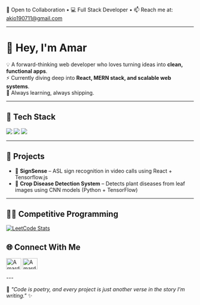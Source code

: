 <!-- Top Bar / Announcement Style -->
<div align="" style="left" background: #1e1e1e; color: #ffffff; padding: 10px; font-weight: bold; border-radius: 6px;">
  🚀 Open to Collaboration • 💻 Full Stack Developer • 📫 Reach me at: <a href="mailto:akio190711@gmail.com">akio190711@gmail.com</a>
</div>

---

<div>
<h1>👋 Hey, I'm Amar </h1>  

💡 A forward-thinking web developer who loves turning ideas into **clean, functional apps**.  
⚡ Currently diving deep into **React, MERN stack, and scalable web systems**.  
🌱 Always learning, always shipping.  
</div>


---

## 🔧 Tech Stack  
<p align="left">
  <!-- Frontend -->
  <img src="https://skillicons.dev/icons?i=html,css,js,react,tailwind" />
  <!-- Backend -->
  <img src="https://skillicons.dev/icons?i=nodejs,express,flask,mongodb,mysql" />
  <!-- Other Tools -->
  <img src="https://skillicons.dev/icons?i=git,github,vscode,figma,wordpress" />
</p>

---

## 🚀 Projects  
- 🎯 **SignSense** – ASL sign recognition in video calls using React + Tensorflow.js
- 🌾 **Crop Disease Detection System** – Detects plant diseases from leaf images using CNN models (Python + TensorFlow)  


---
## 🧑‍💻 Competitive Programming  
[![LeetCode Stats](https://leetcard.jacoblin.cool/YOUR_USERNAME?theme=dark&font=Inter&ext=heatmap)](https://leetcode.com/u/akio190711/)

## 🌐 Connect With Me  
<p align="left">
<a href="https://linkedin.com/in/amardeep-kumar7/" target="blank"><img align="center" src="https://raw.githubusercontent.com/rahuldkjain/github-profile-readme-generator/master/src/images/icons/Social/linked-in-alt.svg" alt="Amardeep Kumar" height="30" width="40" /></a>
<a href="https://www.instagram.com/_amardeep_712/" target="blank"><img align="center" src="https://raw.githubusercontent.com/rahuldkjain/github-profile-readme-generator/master/src/images/icons/Social/instagram.svg" alt="Amardeep Kumar" height="30" width="40" /></a>
</p>
---

💭 *"Code is poetry, and every project is just another verse in the story I’m writing."* ✨
